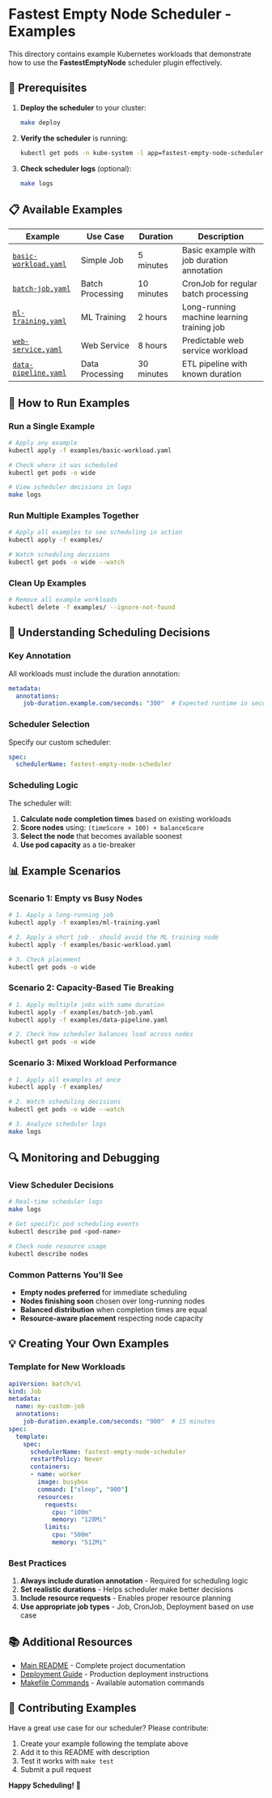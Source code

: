 # Fastest Empty Node Scheduler - Examples

This directory contains example Kubernetes workloads that demonstrate how to use the **FastestEmptyNode** scheduler plugin effectively.

## 🎯 Prerequisites

1. **Deploy the scheduler** to your cluster:
   ```bash
   make deploy
   ```

2. **Verify the scheduler** is running:
   ```bash
   kubectl get pods -n kube-system -l app=fastest-empty-node-scheduler
   ```

3. **Check scheduler logs** (optional):
   ```bash
   make logs
   ```

## 📋 Available Examples

| Example | Use Case | Duration | Description |
|---------|----------|----------|-------------|
| [`basic-workload.yaml`](./basic-workload.yaml) | Simple Job | 5 minutes | Basic example with job duration annotation |
| [`batch-job.yaml`](./batch-job.yaml) | Batch Processing | 10 minutes | CronJob for regular batch processing |
| [`ml-training.yaml`](./ml-training.yaml) | ML Training | 2 hours | Long-running machine learning training job |
| [`web-service.yaml`](./web-service.yaml) | Web Service | 8 hours | Predictable web service workload |
| [`data-pipeline.yaml`](./data-pipeline.yaml) | Data Processing | 30 minutes | ETL pipeline with known duration |

## 🚀 How to Run Examples

### Run a Single Example
```bash
# Apply any example
kubectl apply -f examples/basic-workload.yaml

# Check where it was scheduled
kubectl get pods -o wide

# View scheduler decisions in logs
make logs
```

### Run Multiple Examples Together
```bash
# Apply all examples to see scheduling in action
kubectl apply -f examples/

# Watch scheduling decisions
kubectl get pods -o wide --watch
```

### Clean Up Examples
```bash
# Remove all example workloads
kubectl delete -f examples/ --ignore-not-found
```

## 🎯 Understanding Scheduling Decisions

### Key Annotation
All workloads must include the duration annotation:
```yaml
metadata:
  annotations:
    job-duration.example.com/seconds: "300"  # Expected runtime in seconds
```

### Scheduler Selection
Specify our custom scheduler:
```yaml
spec:
  schedulerName: fastest-empty-node-scheduler
```

### Scheduling Logic
The scheduler will:
1. **Calculate node completion times** based on existing workloads
2. **Score nodes** using: `(timeScore × 100) + balanceScore`
3. **Select the node** that becomes available soonest
4. **Use pod capacity** as a tie-breaker

## 📊 Example Scenarios

### Scenario 1: Empty vs Busy Nodes
```bash
# 1. Apply a long-running job
kubectl apply -f examples/ml-training.yaml

# 2. Apply a short job - should avoid the ML training node
kubectl apply -f examples/basic-workload.yaml

# 3. Check placement
kubectl get pods -o wide
```

### Scenario 2: Capacity-Based Tie Breaking
```bash
# 1. Apply multiple jobs with same duration
kubectl apply -f examples/batch-job.yaml
kubectl apply -f examples/data-pipeline.yaml

# 2. Check how scheduler balances load across nodes
kubectl get pods -o wide
```

### Scenario 3: Mixed Workload Performance
```bash
# 1. Apply all examples at once
kubectl apply -f examples/

# 2. Watch scheduling decisions
kubectl get pods -o wide --watch

# 3. Analyze scheduler logs
make logs
```

## 🔍 Monitoring and Debugging

### View Scheduler Decisions
```bash
# Real-time scheduler logs
make logs

# Get specific pod scheduling events
kubectl describe pod <pod-name>

# Check node resource usage
kubectl describe nodes
```

### Common Patterns You'll See
- **Empty nodes preferred** for immediate scheduling
- **Nodes finishing soon** chosen over long-running nodes
- **Balanced distribution** when completion times are equal
- **Resource-aware placement** respecting node capacity

## 💡 Creating Your Own Examples

### Template for New Workloads
```yaml
apiVersion: batch/v1
kind: Job
metadata:
  name: my-custom-job
  annotations:
    job-duration.example.com/seconds: "900"  # 15 minutes
spec:
  template:
    spec:
      schedulerName: fastest-empty-node-scheduler
      restartPolicy: Never
      containers:
      - name: worker
        image: busybox
        command: ["sleep", "900"]
        resources:
          requests:
            cpu: "100m"
            memory: "128Mi"
          limits:
            cpu: "500m"
            memory: "512Mi"
```

### Best Practices
1. **Always include duration annotation** - Required for scheduling logic
2. **Set realistic durations** - Helps scheduler make better decisions
3. **Include resource requests** - Enables proper resource planning
4. **Use appropriate job types** - Job, CronJob, Deployment based on use case

## 📚 Additional Resources

- [Main README](../README.md) - Complete project documentation
- [Deployment Guide](../deploy/) - Production deployment instructions
- [Makefile Commands](../Makefile) - Available automation commands

## 🤝 Contributing Examples

Have a great use case for our scheduler? Please contribute:

1. Create your example following the template above
2. Add it to this README with description
3. Test it works with `make test`
4. Submit a pull request

**Happy Scheduling!** 🎯
